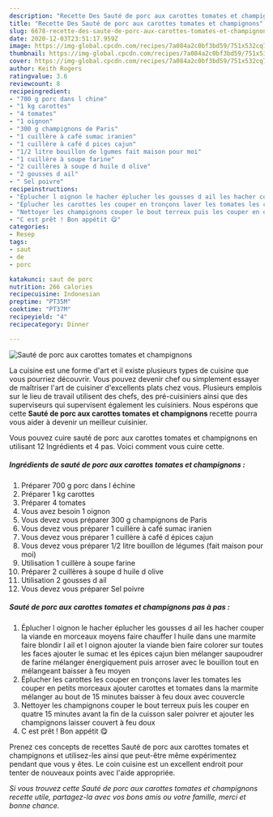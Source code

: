 ```yaml
---
description: "Recette Des Sauté de porc aux carottes tomates et champignons"
title: "Recette Des Sauté de porc aux carottes tomates et champignons"
slug: 6678-recette-des-saute-de-porc-aux-carottes-tomates-et-champignons
date: 2020-12-03T23:51:17.959Z
image: https://img-global.cpcdn.com/recipes/7a084a2c0bf3bd59/751x532cq70/saute-de-porc-aux-carottes-tomates-et-champignons-photo-principale-de-la-recette.jpg
thumbnail: https://img-global.cpcdn.com/recipes/7a084a2c0bf3bd59/751x532cq70/saute-de-porc-aux-carottes-tomates-et-champignons-photo-principale-de-la-recette.jpg
cover: https://img-global.cpcdn.com/recipes/7a084a2c0bf3bd59/751x532cq70/saute-de-porc-aux-carottes-tomates-et-champignons-photo-principale-de-la-recette.jpg
author: Keith Rogers
ratingvalue: 3.6
reviewcount: 8
recipeingredient:
- "700 g porc dans l chine"
- "1 kg carottes"
- "4 tomates"
- "1 oignon"
- "300 g champignons de Paris"
- "1 cuillère à café sumac iranien"
- "1 cuillère à café d pices cajun"
- "1/2 litre bouillon de lgumes fait maison pour moi"
- "1 cuillère à soupe farine"
- "2 cuillères à soupe d huile d olive"
- "2 gousses d ail"
- " Sel poivre"
recipeinstructions:
- "Éplucher l oignon le hacher éplucher les gousses d ail les hacher couper la viande en morceaux moyens faire chauffer l huile dans une marmite faire blondir l ail et l oignon ajouter la viande bien faire colorer sur toutes les faces ajouter le sumac et les épices cajun bien mélanger saupoudrer de farine mélanger énergiquement puis arroser avec le bouillon tout en mélangeant baisser à feu moyen"
- "Éplucher les carottes les couper en tronçons laver les tomates les couper en petits morceaux ajouter carottes et tomates dans la marmite mélanger au bout de 15 minutes baisser à feu doux avec couvercle"
- "Nettoyer les champignons couper le bout terreux puis les couper en quatre 15 minutes avant la fin de la cuisson saler poivrer et ajouter les champignons laisser couvert à feu doux"
- "C est prêt ! Bon appétit 😋"
categories:
- Resep
tags:
- saut
- de
- porc

katakunci: saut de porc 
nutrition: 266 calories
recipecuisine: Indonesian
preptime: "PT35M"
cooktime: "PT37M"
recipeyield: "4"
recipecategory: Dinner

---
```



![Sauté de porc aux carottes tomates et champignons](https://img-global.cpcdn.com/recipes/7a084a2c0bf3bd59/751x532cq70/saute-de-porc-aux-carottes-tomates-et-champignons-photo-principale-de-la-recette.jpg)

La cuisine est une forme d'art et il existe plusieurs types de cuisine que vous pourriez découvrir. Vous pouvez devenir chef ou simplement essayer de maîtriser l'art de cuisiner d'excellents plats chez vous. Plusieurs emplois sur le lieu de travail utilisent des chefs, des pré-cuisiniers ainsi que des superviseurs qui supervisent également les cuisiniers. Nous espérons que cette <strong> Sauté de porc aux carottes tomates et champignons </strong> recette pourra vous aider à devenir un meilleur cuisinier.

<!--inarticleads1-->

Vous pouvez cuire sauté de porc aux carottes tomates et champignons en utilisant 12 Ingrédients et 4 pas. Voici comment vous cuire cette.

##### Ingrédients de sauté de porc aux carottes tomates et champignons :

1. Préparer 700 g porc dans l échine
1. Préparer 1 kg carottes
1. Préparer 4 tomates
1. Vous avez besoin 1 oignon
1. Vous devez vous préparer 300 g champignons de Paris
1. Vous devez vous préparer 1 cuillère à café sumac iranien
1. Vous devez vous préparer 1 cuillère à café d épices cajun
1. Vous devez vous préparer 1/2 litre bouillon de légumes (fait maison pour moi)
1. Utilisation 1 cuillère à soupe farine
1. Préparer 2 cuillères à soupe d huile d olive
1. Utilisation 2 gousses d ail
1. Vous devez vous préparer  Sel poivre




<!--inarticleads2-->

##### Sauté de porc aux carottes tomates et champignons pas à pas :

1. Éplucher l oignon le hacher éplucher les gousses d ail les hacher couper la viande en morceaux moyens faire chauffer l huile dans une marmite faire blondir l ail et l oignon ajouter la viande bien faire colorer sur toutes les faces ajouter le sumac et les épices cajun bien mélanger saupoudrer de farine mélanger énergiquement puis arroser avec le bouillon tout en mélangeant baisser à feu moyen
1. Éplucher les carottes les couper en tronçons laver les tomates les couper en petits morceaux ajouter carottes et tomates dans la marmite mélanger au bout de 15 minutes baisser à feu doux avec couvercle
1. Nettoyer les champignons couper le bout terreux puis les couper en quatre 15 minutes avant la fin de la cuisson saler poivrer et ajouter les champignons laisser couvert à feu doux
1. C est prêt ! Bon appétit 😋




<!--inarticleads1-->

<p>
Prenez ces concepts de recettes Sauté de porc aux carottes tomates et champignons et utilisez-les ainsi que peut-être même expérimentez pendant que vous y êtes. Le coin cuisine est un excellent endroit pour tenter de nouveaux points avec l'aide appropriée.
</p>

<p>
<i>Si vous trouvez cette Sauté de porc aux carottes tomates et champignons recette utile, partagez-la avec vos bons amis ou votre famille, merci et bonne chance.</i>
</p>
